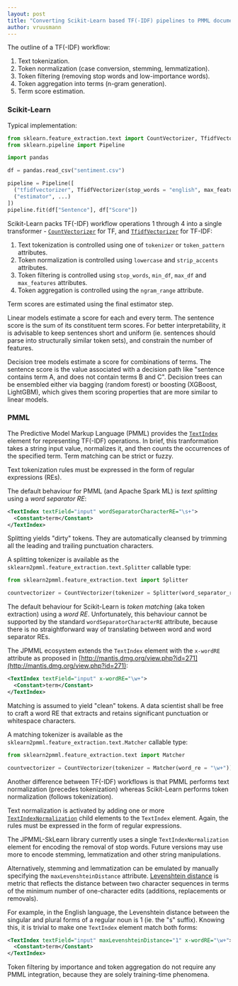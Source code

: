 ```yaml
---
layout: post
title: "Converting Scikit-Learn based TF(-IDF) pipelines to PMML documents"
author: vruusmann
---
```


The outline of a TF(-IDF) workflow:

1. Text tokenization.
2. Token normalization (case conversion, stemming, lemmatization).
3. Token filtering (removing stop words and low-importance words).
4. Token aggregation into terms (n-gram generation).
5. Term score estimation.

### Scikit-Learn

Typical implementation:

``` python
from sklearn.feature_extraction.text import CountVectorizer, TfidfVectorizer
from sklearn.pipeline import Pipeline

import pandas

df = pandas.read_csv("sentiment.csv")

pipeline = Pipeline([
  ("tfidfvectorizer", TfidfVectorizer(stop_words = "english", max_features = 500, ngram_range = (1, 3), norm = None)),
  ("estimator", ...)
])
pipeline.fit(df["Sentence"], df["Score"])
```

Scikit-Learn packs TF(-IDF) workflow operations 1 through 4 into a single transformer - [`CountVectorizer`](https://scikit-learn.org/stable/modules/generated/sklearn.feature_extraction.text.CountVectorizer.html) for TF, and [`TfidfVectorizer`](https://scikit-learn.org/stable/modules/generated/sklearn.feature_extraction.text.TfidfVectorizer.html) for TF-IDF:

1. Text tokenization is controlled using one of `tokenizer` or `token_pattern` attributes.
2. Token normalization is controlled using `lowercase` and `strip_accents` attributes.
3. Token filtering is controlled using `stop_words`, `min_df`, `max_df` and `max_features` attributes.
4. Token aggregation is controlled using the `ngram_range` attribute.

Term scores are estimated using the final estimator step.

Linear models estimate a score for each and every term.
The sentence score is the sum of its constituent term scores.
For better interpretability, it is advisable to keep sentences short and uniform (ie. sentences should parse into structurally similar token sets), and constrain the number of features.

Decision tree models estimate a score for combinations of terms.
The sentence score is the value associated with a decision path like "sentence contains term A, and does not contain terms B and C".
Decision trees can be ensembled either via bagging (random forest) or boosting (XGBoost, LightGBM), which gives them scoring properties that are more similar to linear models.

### PMML

The Predictive Model Markup Language (PMML) provides the [`TextIndex`](http://dmg.org/pmml/v4-4-1/Transformations.html#xsdElement_TextIndex) element for representing TF(-IDF) operations.
In brief, this tranformation takes a string input value, normalizes it, and then counts the occurrences of the specified term.
Term matching can be strict or fuzzy.

Text tokenization rules must be expressed in the form of regular expressions (REs).

The default behaviour for PMML (and Apache Spark ML) is *text splitting* using a *word separator RE*:

``` xml
<TextIndex textField="input" wordSeparatorCharacterRE="\s+">
  <Constant>term</Constant>
</TextIndex>
```

Splitting yields "dirty" tokens. They are automatically cleansed by trimming all the leading and trailing punctuation characters.

A splitting tokenizer is available as the `sklearn2pmml.feature_extraction.text.Splitter` callable type:

``` python
from sklearn2pmml.feature_extraction.text import Splitter

countvectorizer = CountVectorizer(tokenizer = Splitter(word_separator_re = "\s+"))
```

The default behaviour for Scikit-Learn is *token matching* (aka token extraction) using a *word RE*.
Unfortunately, this behaviour cannot be supported by the standard `wordSeparatorCharacterRE` attribute, because there is no straightforward way of translating between word and word separator REs.

The JPMML ecosystem extends the `TextIndex` element with the `x-wordRE` attribute as proposed in [http://mantis.dmg.org/view.php?id=271](http://mantis.dmg.org/view.php?id=271):

``` xml
<TextIndex textField="input" x-wordRE="\w+">
  <Constant>term</Constant>
</TextIndex>
```

Matching is assumed to yield "clean" tokens.
A data scientist shall be free to craft a word RE that extracts and retains significant punctuation or whitespace characters.

A matching tokenizer is available as the `sklearn2pmml.feature_extraction.text.Matcher` callable type:

``` python
from sklearn2pmml.feature_extraction.text import Matcher

countvectorizer = CountVectorizer(tokenizer = Matcher(word_re = "\w+"))
```

Another difference between TF(-IDF) workflows is that PMML performs text normalization (precedes tokenization) whereas Scikit-Learn performs token normalization (follows tokenization).

Text normalization is activated by adding one or more [`TextIndexNormalization`](http://dmg.org/pmml/v4-4-1/Transformations.html#xsdElement_TextIndexNormalization) child elements to the `TextIndex` element.
Again, the rules must be expressed in the form of regular expressions.

The JPMML-SkLearn library currently uses a single `TextIndexNormalization` element for encoding the removal of stop words.
Future versions may use more to encode stemming, lemmatization and other string manipulations.

Alternatively, stemming and lemmatization can be emulated by manually specifying the `maxLevenshteinDistance` attribute.
[Levenshtein distance](https://en.wikipedia.org/wiki/Levenshtein_distance) is metric that reflects the distance between two character sequences in terms of the minimum number of one-character edits (additions, replacements or removals).

For example, in the English language, the Levenshtein distance between the singular and plural forms of a regular noun is 1 (ie. the "s" suffix). Knowing this, it is trivial to make one `TextIndex` element match both forms:

``` xml
<TextIndex textField="input" maxLevenshteinDistance="1" x-wordRE="\w+">
  <Constant>term</Constant>
</TextIndex>
```

Token filtering by importance and token aggregation do not require any PMML integration, because they are solely training-time phenomena.